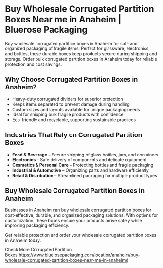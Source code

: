 # Buy Wholesale Corrugated Partition Boxes Near me in Anaheim | Bluerose Packaging

Buy wholesale corrugated partition boxes in Anaheim for safe and organized packaging of fragile items. Perfect for glassware, electronics, and bottles, these durable boxes keep products secure during shipping and storage. Order bulk corrugated partition boxes in Anaheim today for reliable protection and cost savings.

## Why Choose Corrugated Partition Boxes in Anaheim?

- Heavy-duty corrugated dividers for superior protection  
- Keeps items separated to prevent damage during handling  
- Custom sizes and layouts available for unique packaging needs  
- Ideal for shipping bulk fragile products with confidence  
- Eco-friendly and recyclable, supporting sustainable practices  

## Industries That Rely on Corrugated Partition Boxes

- **Food & Beverage** – Secure shipping of glass bottles, jars, and containers  
- **Electronics** – Safe delivery of components and delicate equipment  
- **Cosmetics & Personal Care** – Protecting bottles and fragile packaging  
- **Industrial & Automotive** – Organizing parts and hardware efficiently  
- **Retail & Distribution** – Streamlined packaging for multiple product types  

## Buy Wholesale Corrugated Partition Boxes in Anaheim

Businesses in Anaheim can buy wholesale corrugated partition boxes for cost-effective, durable, and organized packaging solutions. With options for customization, these boxes ensure your products arrive safely while improving packaging efficiency.  

Get reliable protection and order your wholesale corrugated partition boxes in Anaheim today.

Check More Corrugated Partition Boxes(https://www.bluerosepackaging.com/location/anaheim/buy-wholesale-corrugated-partition-boxes-near-me-in-anaheim/)
